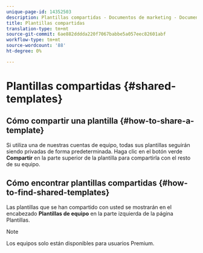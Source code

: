 ```yaml
---
unique-page-id: 14352503
description: Plantillas compartidas - Documentos de marketing - Documentación del producto
title: Plantillas compartidas
translation-type: tm+mt
source-git-commit: 6ae882dddda220f7067babbe5a057eec82601abf
workflow-type: tm+mt
source-wordcount: '88'
ht-degree: 0%

---
```



# Plantillas compartidas {#shared-templates}

## Cómo compartir una plantilla {#how-to-share-a-template}

Si utiliza una de nuestras cuentas de equipo, todas sus plantillas seguirán siendo privadas de forma predeterminada. Haga clic en el botón verde **Compartir** en la parte superior de la plantilla para compartirla con el resto de su equipo.

## Cómo encontrar plantillas compartidas {#how-to-find-shared-templates}

Las plantillas que se han compartido con usted se mostrarán en el encabezado **Plantillas de equipo** en la parte izquierda de la página Plantillas.

>[!NOTE]
>
>Los equipos solo están disponibles para usuarios Premium.
